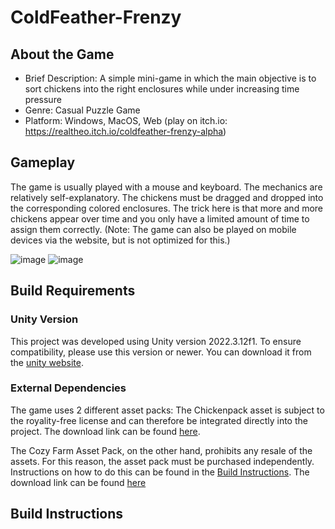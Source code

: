 # ColdFeather-Frenzy

## About the Game

- Brief Description: A simple mini-game in which the main objective is to sort chickens into the right enclosures while under increasing time pressure
- Genre: Casual Puzzle Game
- Platform: Windows, MacOS, Web (play on itch.io: https://realtheo.itch.io/coldfeather-frenzy-alpha)

## Gameplay

The game is usually played with a mouse and keyboard. The mechanics are relatively self-explanatory. The chickens must be dragged and dropped into the corresponding colored enclosures. 
The trick here is that more and more chickens appear over time and you only have a limited amount of time to assign them correctly.
(Note: The game can also be played on mobile devices via the website, but is not optimized for this.)

![image](https://github.com/toastheo/ColdFeather-Frenzy/assets/114708595/738fd61b-feb9-4727-a5c3-1ecd6747edf0)
![image](https://github.com/toastheo/ColdFeather-Frenzy/assets/114708595/63f7c4dc-78d6-43fc-ac1e-af0fe842e8c7)

## Build Requirements

### Unity Version

This project was developed using Unity version 2022.3.12f1. To ensure compatibility, please use this version or newer. You can download it from the [unity website](https://unity.com/de/download "Unity Download Page").

### External Dependencies

The game uses 2 different asset packs:
The Chickenpack asset is subject to the royality-free license and can therefore be integrated directly into the project.
The download link can be found [here](https://vmiinv.itch.io/chickenpack-asset "Chicken Pack Asset").

The Cozy Farm Asset Pack, on the other hand, prohibits any resale of the assets. For this reason, the asset pack must be purchased independently. Instructions on how to do this can be found in the [Build Instructions](#build-instructions).
The download link can be found [here](https://shubibubi.itch.io/cozy-farm "Cozy Farm Asset Pack")

## Build Instructions
